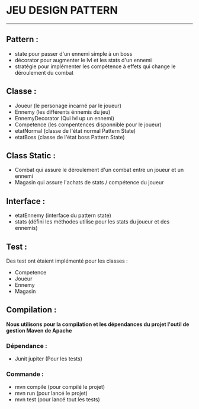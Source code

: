 # JEU DESIGN PATTERN

-----------------------------------

## Pattern :
 - state pour passer d'un ennemi simple à un boss
 - décorator pour augmenter le lvl et les stats d'un ennemi
 - stratégie pour implémenter les compétence à effets qui change le déroulement du combat

## Classe :
- Joueur (le personage incarné par le joueur)
- Ennemy (les différents énnemis du jeu)
- EnnemyDecorator (Qui lvl up un ennemi)
- Competence (les compentences disponnible pour le joueur)
- etatNormal (classe de l'état normal Pattern State)
- etatBoss (classe de l'état boss Pattern State)

## Class Static :
- Combat qui assure le déroulement d'un combat entre un joueur et un ennemi 
- Magasin qui assure l'achats de stats / compétence du joueur

## Interface :
- etatEnnemy (interface du pattern state)
- stats (défini les méthodes utilise pour les stats du joueur et des ennemis)

## Test :
Des test ont étaient implémenté pour les classes :
- Competence
- Joueur
- Ennemy
- Magasin

## Compilation :

__Nous utilisons pour la compilation et les dépendances du projet l'outil de gestion Maven de Apache__

### Dépendance :
- Junit jupiter (Pour les tests)

### Commande :
- mvn compile (pour compilé le projet)
- mvn run (pour lancé le projet)
- mvn test (pour lancé tout les tests)